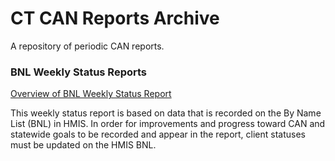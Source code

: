 # CT CAN Reports Archive
A repository of periodic CAN reports.

### BNL Weekly Status Reports 
[Overview of BNL Weekly Status Report](https://github.com/dohanderson/bnl-weekly/blob/master/README.md)

This weekly status report is based on data that is recorded on the By Name List (BNL) in HMIS. In order for improvements and progress toward CAN and statewide goals to be recorded and appear in the report, client statuses must be updated on the HMIS BNL.
